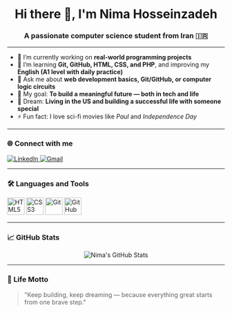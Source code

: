 <h1 align="center">Hi there 👋, I'm Nima Hosseinzadeh</h1>
<h3 align="center">A passionate computer science student from Iran 🇮🇷</h3>

---

- 🔭 I’m currently working on **real-world programming projects**
- 🌱 I’m learning **Git, GitHub, HTML, CSS, and PHP**, and improving my **English (A1 level with daily practice)**
- 💬 Ask me about **web development basics, Git/GitHub, or computer logic circuits**
- 💖 My goal: **To build a meaningful future — both in tech and life**
- 🎯 Dream: **Living in the US and building a successful life with someone special**
- ⚡ Fun fact: I love sci-fi movies like *Paul* and *Independence Day*

---

### 🌐 Connect with me
<p align="left">
  <a href="https://www.linkedin.com/in/YOUR_LINK" target="_blank">
    <img src="https://img.shields.io/badge/LinkedIn-0077B5?logo=linkedin&logoColor=white&style=flat-square" alt="LinkedIn"/>
  </a>
  <a href="mailto:your.email@example.com">
    <img src="https://img.shields.io/badge/Gmail-D14836?logo=gmail&logoColor=white&style=flat-square" alt="Gmail"/>
  </a>
</p>

---

### 🛠️ Languages and Tools
<p align="left">
  <img src="https://cdn.jsdelivr.net/gh/devicons/devicon/icons/html5/html5-original.svg" width="40" height="40" alt="HTML5" />
  <img src="https://cdn.jsdelivr.net/gh/devicons/devicon/icons/css3/css3-original.svg" width="40" height="40" alt="CSS3" />
  <img src="https://cdn.jsdelivr.net/gh/devicons/devicon/icons/git/git-original.svg" width="40" height="40" alt="Git" />
  <img src="https://cdn.jsdelivr.net/gh/devicons/devicon/icons/github/github-original.svg" width="40" height="40" alt="GitHub" />
</p>

---

### 📈 GitHub Stats
<p align="center">
  <img src="https://github-readme-stats.vercel.app/api?username=hosseinzadeh&show_icons=true&theme=tokyonight" alt="Nima's GitHub Stats" />
</p>

---

### 🎯 Life Motto
> "Keep building, keep dreaming — because everything great starts from one brave step."
